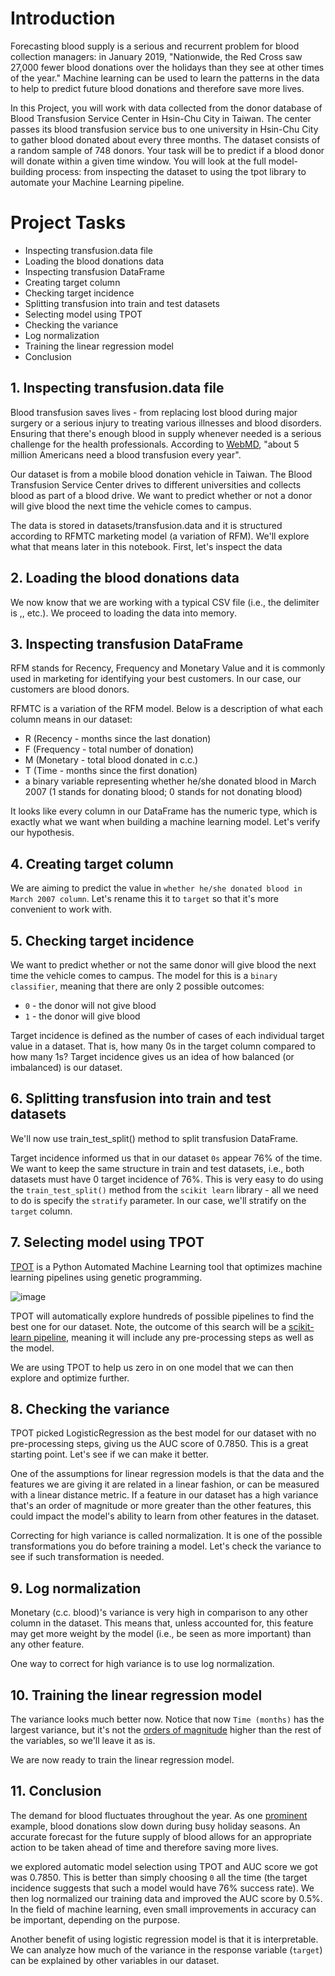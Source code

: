 # Introduction
Forecasting blood supply is a serious and recurrent problem for blood collection managers: in January 2019, "Nationwide, the Red Cross saw 27,000 fewer blood donations over the holidays than they see at other times of the year." Machine learning can be used to learn the patterns in the data to help to predict future blood donations and therefore save more lives.

In this Project, you will work with data collected from the donor database of Blood Transfusion Service Center in Hsin-Chu City in Taiwan. The center passes its blood transfusion service bus to one university in Hsin-Chu City to gather blood donated about every three months. The dataset consists of a random sample of 748 donors. Your task will be to predict if a blood donor will donate within a given time window. You will look at the full model-building process: from inspecting the dataset to using the tpot library to automate your Machine Learning pipeline.

# Project Tasks
- Inspecting transfusion.data file
- Loading the blood donations data
- Inspecting transfusion DataFrame
- Creating target column
- Checking target incidence
- Splitting transfusion into train and test datasets
- Selecting model using TPOT
- Checking the variance
- Log normalization
- Training the linear regression model
- Conclusion

## 1. Inspecting transfusion.data file
Blood transfusion saves lives - from replacing lost blood during major surgery or a serious injury to treating various illnesses and blood disorders. Ensuring that there's enough blood in supply whenever needed is a serious challenge for the health professionals. According to [WebMD](https://www.webmd.com/a-to-z-guides/blood-transfusion-what-to-know#1), "about 5 million Americans need a blood transfusion every year".

Our dataset is from a mobile blood donation vehicle in Taiwan. The Blood Transfusion Service Center drives to different universities and collects blood as part of a blood drive. We want to predict whether or not a donor will give blood the next time the vehicle comes to campus.

The data is stored in datasets/transfusion.data and it is structured according to RFMTC marketing model (a variation of RFM). We'll explore what that means later in this notebook. First, let's inspect the data

## 2. Loading the blood donations data
We now know that we are working with a typical CSV file (i.e., the delimiter is ,, etc.). We proceed to loading the data into memory.

## 3. Inspecting transfusion DataFrame
RFM stands for Recency, Frequency and Monetary Value and it is commonly used in marketing for identifying your best customers. In our case, our customers are blood donors.

RFMTC is a variation of the RFM model. Below is a description of what each column means in our dataset:
- R (Recency - months since the last donation)
- F (Frequency - total number of donation)
- M (Monetary - total blood donated in c.c.)
- T (Time - months since the first donation)
- a binary variable representing whether he/she donated blood in March 2007 (1 stands for donating blood; 0 stands for not donating blood)

It looks like every column in our DataFrame has the numeric type, which is exactly what we want when building a machine learning model. Let's verify our hypothesis.

## 4. Creating target column
We are aiming to predict the value in `whether he/she donated blood in March 2007 column`. Let's rename this it to `target` so that it's more convenient to work with.

## 5. Checking target incidence
We want to predict whether or not the same donor will give blood the next time the vehicle comes to campus. The model for this is a `binary classifier`, meaning that there are only 2 possible outcomes:
- `0` - the donor will not give blood
- `1` - the donor will give blood

Target incidence is defined as the number of cases of each individual target value in a dataset. That is, how many 0s in the target column compared to how many 1s? Target incidence gives us an idea of how balanced (or imbalanced) is our dataset.

## 6. Splitting transfusion into train and test datasets
We'll now use train_test_split() method to split transfusion DataFrame.

Target incidence informed us that in our dataset `0s` appear 76% of the time. We want to keep the same structure in train and test datasets, i.e., both datasets must have 0 target incidence of 76%. This is very easy to do using the `train_test_split()` method from the `scikit learn` library - all we need to do is specify the `stratify` parameter. In our case, we'll stratify on the `target` column.

## 7. Selecting model using TPOT
[TPOT](https://github.com/EpistasisLab/tpot) is a Python Automated Machine Learning tool that optimizes machine learning pipelines using genetic programming.

![image](https://user-images.githubusercontent.com/91827137/177039209-740ec697-62cd-47ac-abb7-ea9e7c0201c7.png)

TPOT will automatically explore hundreds of possible pipelines to find the best one for our dataset. Note, the outcome of this search will be a [scikit-learn pipeline](https://scikit-learn.org/stable/modules/generated/sklearn.pipeline.Pipeline.html), meaning it will include any pre-processing steps as well as the model.

We are using TPOT to help us zero in on one model that we can then explore and optimize further.

## 8. Checking the variance
TPOT picked LogisticRegression as the best model for our dataset with no pre-processing steps, giving us the AUC score of 0.7850. This is a great starting point. Let's see if we can make it better.

One of the assumptions for linear regression models is that the data and the features we are giving it are related in a linear fashion, or can be measured with a linear distance metric. If a feature in our dataset has a high variance that's an order of magnitude or more greater than the other features, this could impact the model's ability to learn from other features in the dataset.

Correcting for high variance is called normalization. It is one of the possible transformations you do before training a model. Let's check the variance to see if such transformation is needed.

## 9.  Log normalization
Monetary (c.c. blood)'s variance is very high in comparison to any other column in the dataset. This means that, unless accounted for, this feature may get more weight by the model (i.e., be seen as more important) than any other feature.

One way to correct for high variance is to use log normalization.

## 10. Training the linear regression model
The variance looks much better now. Notice that now `Time (months)` has the largest variance, but it's not the [orders of magnitude](https://en.wikipedia.org/wiki/Order_of_magnitude) higher than the rest of the variables, so we'll leave it as is.

We are now ready to train the linear regression model.

## 11. Conclusion
The demand for blood fluctuates throughout the year. As one [prominent](https://www.kjrh.com/news/local-news/red-cross-in-blood-donation-crisis) example, blood donations slow down during busy holiday seasons. An accurate forecast for the future supply of blood allows for an appropriate action to be taken ahead of time and therefore saving more lives.

we explored automatic model selection using TPOT and AUC score we got was 0.7850. This is better than simply choosing `0` all the time (the target incidence suggests that such a model would have 76% success rate). We then log normalized our training data and improved the AUC score by 0.5%. In the field of machine learning, even small improvements in accuracy can be important, depending on the purpose.

Another benefit of using logistic regression model is that it is interpretable. We can analyze how much of the variance in the response variable (`target`) can be explained by other variables in our dataset.
